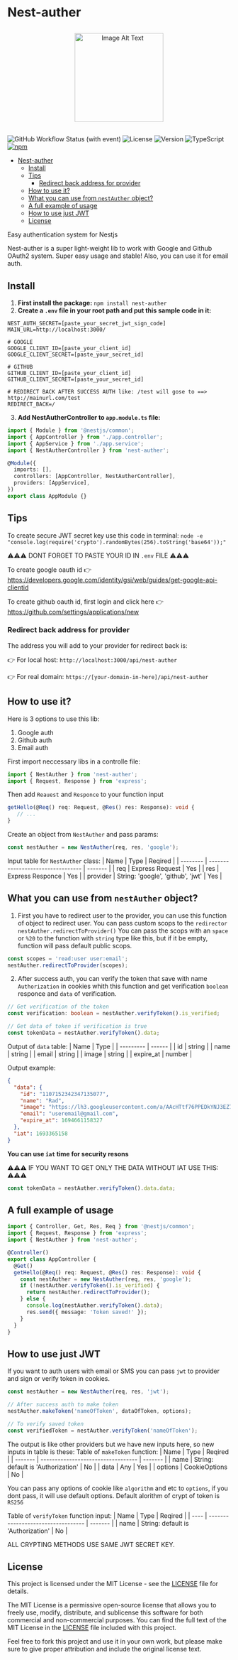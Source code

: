 # Nest-auther

<p align="center">
  <img src="./nest-auther.png" alt="Image Alt Text" width="200" height="200" style="display: block; margin: 30 auto" />
</p>

![GitHub Workflow Status (with event)](https://img.shields.io/github/actions/workflow/status/scorpio-demon/Nest-auther/codeql.yml)
![License](https://img.shields.io/badge/License-MIT-blue)
![Version](https://img.shields.io/badge/Version-1.0.12-orange)
![TypeScript](https://img.shields.io/badge/TypeScript-5-blue)
[![npm](https://img.shields.io/npm/dt/nest-auther.svg)](https://www.npmjs.com/package/nest-auther)

- [Nest-auther](#nest-auther)
  - [Install](#install)
  - [Tips](#tips)
    - [Redirect back address for provider](#redirect-back-address-for-provider)
  - [How to use it?](#how-to-use-it)
  - [What you can use from `nestAuther` object?](#what-you-can-use-from-nestauther-object)
  - [A full example of usage](#a-full-example-of-usage)
  - [How to use just JWT](#how-to-use-just-jwt)
  - [License](#license)

Easy authentication system for Nestjs

Nest-auther is a super light-weight lib to work with Google and Github OAuth2 system. Super easy usage and stable!
Also, you can use it for email auth.

## Install

1. **First install the package:**
   `npm install nest-auther`
2. **Create a `.env` file in your root path and put this sample code in it:**

```env
NEST_AUTH_SECRET=[paste_your_secret_jwt_sign_code]
MAIN_URL=http://localhost:3000/

# GOOGLE
GOOGLE_CLIENT_ID=[paste_your_client_id]
GOOGLE_CLIENT_SECRET=[paste_your_secret_id]

# GITHUB
GITHUB_CLIENT_ID=[paste_your_client_id]
GITHUB_CLIENT_SECRET=[paste_your_secret_id]

# REDIRECT BACK AFTER SUCCESS AUTH like: /test will gose to ==> http://mainurl.com/test
REDIRECT_BACK=/
```

3. **Add NestAutherController to `app.module.ts` file:**

```typescript
import { Module } from '@nestjs/common';
import { AppController } from './app.controller';
import { AppService } from './app.service';
import { NestAutherController } from 'nest-auther';

@Module({
  imports: [],
  controllers: [AppController, NestAutherController],
  providers: [AppService],
})
export class AppModule {}
```
## Tips
To create secure JWT secret key use this code in terminal:
`node -e "console.log(require('crypto').randomBytes(256).toString('base64'));"`

⚠️⚠️⚠️ DONT FORGET TO PASTE YOUR ID IN `.env` FILE ⚠️⚠️⚠️

To create google oauth id 👉 <https://developers.google.com/identity/gsi/web/guides/get-google-api-clientid>

To create github oauth id, first login and click here 👉 <https://github.com/settings/applications/new>

### Redirect back address for provider

The address you will add to your provider for redirect back is:

👉 For local host:
`http://localhost:3000/api/nest-auther`

👉 For real domain:
`https://[your-domain-in-here]/api/nest-auther`

## How to use it?

Here is 3 options to use this lib:

1. Google auth
2. Github auth
3. Email auth

First import neccessary libs in a controlle file:

```typescript
import { NestAuther } from 'nest-auther';
import { Request, Response } from 'express';
```

Then add `Reauest` and `Responce` to your function input

```typescript
getHello(@Req() req: Request, @Res() res: Response): void {
   // ...
}
```

Create an object from `NestAuther` and pass params:

```typescript
const nestAuther = new NestAuther(req, res, 'google');
```

Input table for `NestAuther` class:
| Name     | Type                              | Reqired |
| -------- | --------------------------------- | ------- |
| req      | Express Request                   | Yes     |
| res      | Express Responce                  | Yes     |
| provider | String: 'google', 'github', 'jwt' | Yes     |

## What you can use from `nestAuther` object?

1. First you have to redirect user to the provider, you can use this function of object to redirect user. You can pass custom scops to the `redirector`
   `nestAuther.redirectToProvider()`
   You can pass the scops with an `space` or `%20` to the function with `string` type like this, but if it be empty, function will pass default public scops.

```typescript
const scopes = 'read:user user:email';
nestAuther.redirectToProvider(scopes);
```

2. After success auth, you can verify the token that save with name `Authorization` in cookies whith this function and get verification `boolean` responce and `data` of verification.

```typescript
// Get verification of the token
const verification: boolean = nestAuther.verifyToken().is_verified;

// Get data of token if verification is true
const tokenData = nestAuther.verifyToken().data;
```

Output of `data` table:
| Name      | Type   |
| --------- | ------ |
| id        | string |
| name      | string |
| email     | string |
| image     | string |
| expire_at | number |

Output example:

```json
{
  "data": {
    "id": "1107152342347135077",
    "name": "Rad",
    "image": "https://lh3.googleusercontent.com/a/AAcHTtf76PPEDkYNJ3EZ7VB4Z9VbP345dfg65hgSkqdkQWMU=s96-c",
    "email": "useremail@gmail.com",
    "expire_at": 1694661158327
  },
  "iat": 1693365158
}
```

**You can use `iat` time for security resons**

⚠️⚠️⚠️ IF YOU WANT TO GET ONLY THE DATA WITHOUT IAT USE THIS: ⚠️⚠️⚠️

```typescript
const tokenData = nestAuther.verifyToken().data.data;
```

## A full example of usage

```typescript
import { Controller, Get, Res, Req } from '@nestjs/common';
import { Request, Response } from 'express';
import { NestAuther } from 'nest-auther';

@Controller()
export class AppController {
  @Get()
  getHello(@Req() req: Request, @Res() res: Response): void {
    const nestAuther = new NestAuther(req, res, 'google');
    if (!nestAuther.verifyToken().is_verified) {
      return nestAuther.redirectToProvider();
    } else {
      console.log(nestAuther.verifyToken().data);
      res.send({ message: 'Token saved!' });
    }
  }
}
```

## How to use just JWT

If you want to auth users with email or SMS you can pass `jwt` to provider and sign or verify token in cookies.

```typescript
const nestAuther = new NestAuther(req, res, 'jwt');

// After success auth to make token
nestAuther.makeToken('nameOfToken', dataOfToken, options);

// To verify saved token
const verifiedToken = nestAuther.verifyToken('nameOfToken');
```

The output is like other providers but we have new inputs here, so new inputs in table is these:
Table of `makeToken` function:
| Name    | Type                               | Reqired |
| ------- | ---------------------------------- | ------- |
| name    | String: default is 'Authorization' | No      |
| data    | Any                                | Yes     |
| options | CookieOptions                      | No      |

You can pass any options of cookie like `algorithm` and etc to `options`, if you dont pass, it will use default options. Default alorithm of crypt of token is `RS256`

Table of `verifyToken` function input:
| Name | Type                               | Reqired |
| ---- | ---------------------------------- | ------- |
| name | String: default is 'Authorization' | No      |

ALL CRYPTING METHODS USE SAME JWT SECRET KEY.

## License

This project is licensed under the MIT License - see the [LICENSE](LICENSE) file for details.

The MIT License is a permissive open-source license that allows you to freely use, modify, distribute, and sublicense this software for both commercial and non-commercial purposes. You can find the full text of the MIT License in the [LICENSE](LICENSE) file included with this project.

Feel free to fork this project and use it in your own work, but please make sure to give proper attribution and include the original license text.
